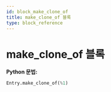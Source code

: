 ```yaml
---
id: block_make_clone_of
title: make_clone_of 블록
type: block_reference
---
```


# make_clone_of 블록

**Python 문법:**
```python
Entry.make_clone_of(%1)
```

